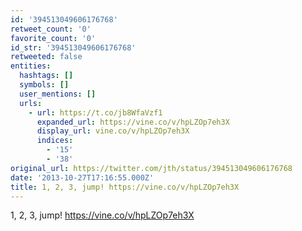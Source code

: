 ```yaml
---
id: '394513049606176768'
retweet_count: '0'
favorite_count: '0'
id_str: '394513049606176768'
retweeted: false
entities:
  hashtags: []
  symbols: []
  user_mentions: []
  urls:
    - url: https://t.co/jb8WfaVzf1
      expanded_url: https://vine.co/v/hpLZOp7eh3X
      display_url: vine.co/v/hpLZOp7eh3X
      indices:
        - '15'
        - '38'
original_url: https://twitter.com/jth/status/394513049606176768
date: '2013-10-27T17:16:55.000Z'
title: 1, 2, 3, jump! https://vine.co/v/hpLZOp7eh3X
---
```


1, 2, 3, jump! https://vine.co/v/hpLZOp7eh3X
